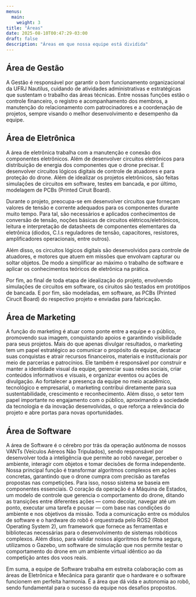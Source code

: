 ```yaml
---
menus:
  main:
    weight: 3
title: "Áreas"
date: 2025-08-10T00:47:29-03:00
draft: false
description: "Áreas em que nossa equipe está dividida"
---
```


<section>

## Área de Gestão

A Gestão é responsável por garantir o bom funcionamento organizacional da UFRJ Nautilus, cuidando de atividades administrativas e estratégicas que sustentam o trabalho das áreas técnicas. Entre nossas funções estão o controle financeiro, o registro e acompanhamento dos membros, a manutenção do relacionamento com patrocinadores e a coordenação de projetos, sempre visando o melhor desenvolvimento e desempenho da equipe.

</section>

<section>

## Área de Eletrônica

A área de eletrônica trabalha com a manutenção e conexão dos componentes eletrônicos. Além de  desenvolver circuitos eletrônicos para distribuição de energia dos componentes que o drone precisar. E desenvolver circuitos lógicos digitais de controle de atuadores e para proteção do drone. Além de idealizar os projetos eletrônicos, são feitas simulações de circuitos em software, testes em bancada, e por último, modelagem de PCBs (Printed Ciruit Board).

Durante o projeto, preocupa-se em desenvolver circuitos que forneçam valores de tensão e corrente adequados para os componentes durante muito tempo. Para tal, são necessários e aplicados conhecimentos de conversão de tensão, noções básicas de circuitos elétricos/eletrônicos, leitura e interpretação de datasheets de componentes elementares da eletrônica (diodos, C.I.s reguladores de tensão, capacitores, resistores, amplificadores operacionais, entre outros).

Além disso, os circuitos lógicos digitais são desenvolvidos para controle de atuadores, e motores que atuem em missões que envolvam capturar ou soltar objetos. De modo a simplificar ao máximo o trabalho de software e aplicar os conhecimentos teóricos de eletrônica na prática. 

Por fim, ao final de toda etapa de idealização do projeto, envolvendo simulações de circuitos em software, os ciruitos são testados em protótipos de bancada. E por fim, são modeladas, em software, as PCBs (Printed Cirucit Board) do respectivo projeto e enviadas para fabricação.

</section>

<section>

## Área de Marketing

A função do marketing é atuar como ponte entre a equipe e o público, promovendo sua imagem, conquistando apoios e garantindo visibilidade para seus projetos. Mais do que apenas divulgar resultados, o marketing tem um papel estratégico ao comunicar o propósito da equipe, destacar suas conquistas e atrair recursos financeiros, materiais e institucionais por meio de parcerias e patrocínios. Ele também é responsável por construir e manter a identidade visual da equipe, gerenciar suas redes sociais, criar conteúdos informativos e visuais, e organizar eventos ou ações de divulgação. Ao fortalecer a presença da equipe no meio acadêmico, tecnológico e empresarial, o marketing contribui diretamente para sua sustentabilidade, crescimento e reconhecimento. Além disso, o setor tem papel importante no engajamento com o público, aproximando a sociedade da tecnologia e da inovação desenvolvidas, o que reforça a relevância do projeto e abre portas para novas oportunidades.

</section>

<section>

## Área de Software

A área de Software é o cérebro por trás da operação autônoma de nossos VANTs (Veículos Aéreos Não Tripulados), sendo responsável por desenvolver toda a inteligência que permite ao robô navegar, perceber o ambiente, interagir com objetos e tomar decisões de forma independente. Nossa principal função é transformar algoritmos complexos em ações concretas, garantindo que o drone cumpra com precisão as tarefas propostas nas competições.
Para isso, nosso sistema se baseia em componentes essenciais. O coração da operação é a Máquina de Estados, um modelo de controle que gerencia o comportamento do drone, ditando as transições entre diferentes ações — como decolar, navegar até um ponto, executar uma tarefa e pousar — com base nas condições do ambiente e nos objetivos da missão.
Toda a comunicação entre os módulos de software e o hardware do robô é orquestrada pelo ROS2 (Robot Operating System 2), um framework que fornece as ferramentas e bibliotecas necessárias para o desenvolvimento de sistemas robóticos complexos. Além disso, para validar nossos algoritmos de forma segura, utilizamos o Gazebo, um software de simulação que nos permite testar o comportamento do drone em um ambiente virtual idêntico ao da competição antes dos voos reais.

Em suma, a equipe de Software trabalha em estreita colaboração com as áreas de Eletrônica e Mecânica para garantir que o hardware e o software funcionem em perfeita harmonia. É a área que dá vida e autonomia ao robô, sendo fundamental para o sucesso da equipe nos desafios propostos.

</section>


